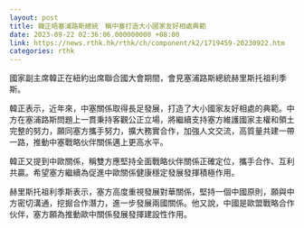 ```yaml
---
layout: post
title: 韓正晤塞浦路斯總統　稱中塞打造大小國家友好相處典範
date: 2023-09-22 02:36:06.000000000 +08:00
link: https://news.rthk.hk/rthk/ch/component/k2/1719459-20230922.htm
categories: rthk
---
```


國家副主席韓正在紐約出席聯合國大會期間，會見塞浦路斯總統赫里斯托祖利季斯。

韓正表示，近年來，中塞關係取得長足發展，打造了大小國家友好相處的典範。中方在塞浦路斯問題上一貫秉持客觀公正立場，將繼續支持塞方維護國家主權和領土完整的努力，願同塞方攜手努力，擴大務實合作，加強人文交流，高質量共建一帶一路，推動中塞戰略伙伴關係邁上更高水平。

韓正又提到中歐關係，稱雙方應堅持全面戰略伙伴關係正確定位，攜手合作、互利共贏。希望塞方繼續為促進中歐關係健康穩定發展發揮積極作用。

赫里斯托祖利季斯表示，塞方高度重視發展對華關係，堅持一個中國原則，願與中方密切溝通，挖掘合作潛力，進一步發展兩國關係。他又說，中國是歐盟戰略合作伙伴，塞方願為推動歐中關係發展發揮建設性作用。
